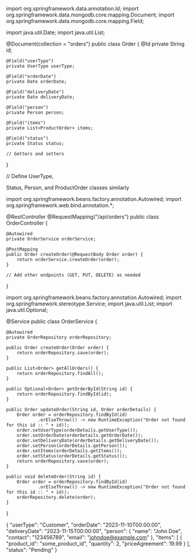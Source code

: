 
import org.springframework.data.annotation.Id;
import org.springframework.data.mongodb.core.mapping.Document;
import org.springframework.data.mongodb.core.mapping.Field;

import java.util.Date;
import java.util.List;

@Document(collection = "orders")
public class Order {
    @Id
    private String id;

    @Field("userType")
    private UserType userType;

    @Field("orderDate")
    private Date orderDate;

    @Field("deliveryDate")
    private Date deliveryDate;

    @Field("person")
    private Person person;

    @Field("items")
    private List<ProductOrder> items;

    @Field("status")
    private Status status;

    // Getters and setters
}

// Define UserType,



 Status, Person, and ProductOrder classes similarly


import org.springframework.beans.factory.annotation.Autowired;
import org.springframework.web.bind.annotation.*;

@RestController
@RequestMapping("/api/orders")
public class OrderController {

    @Autowired
    private OrderService orderService;

    @PostMapping
    public Order createOrder(@RequestBody Order order) {
        return orderService.createOrder(order);
    }

    // Add other endpoints (GET, PUT, DELETE) as needed
}


import org.springframework.beans.factory.annotation.Autowired;
import org.springframework.stereotype.Service;
import java.util.List;
import java.util.Optional;

@Service
public class OrderService {

    @Autowired
    private OrderRepository orderRepository;

    public Order createOrder(Order order) {
        return orderRepository.save(order);
    }

    public List<Order> getAllOrders() {
        return orderRepository.findAll();
    }

    public Optional<Order> getOrderById(String id) {
        return orderRepository.findById(id);
    }

    public Order updateOrder(String id, Order orderDetails) {
        Order order = orderRepository.findById(id)
                .orElseThrow(() -> new RuntimeException("Order not found for this id :: " + id));
        order.setUserType(orderDetails.getUserType());
        order.setOrderDate(orderDetails.getOrderDate());
        order.setDeliveryDate(orderDetails.getDeliveryDate());
        order.setPerson(orderDetails.getPerson());
        order.setItems(orderDetails.getItems());
        order.setStatus(orderDetails.getStatus());
        return orderRepository.save(order);
    }

    public void deleteOrder(String id) {
        Order order = orderRepository.findById(id)
                .orElseThrow(() -> new RuntimeException("Order not found for this id :: " + id));
        orderRepository.delete(order);
    }
}

{
  "userType": "Customer",
  "orderDate": "2023-11-10T00:00:00",
  "deliveryDate": "2023-11-15T00:00:00",
  "person": {
    "name": "John Doe",
    "contact": "123456789",
    "email": "johndoe@example.com"
  },
  "items": [
    {
      "product_id": "some_product_id",
      "quantity": 2,
      "priceAgreement": 19.99
    }
  ],
  "status": "Pending"
}
